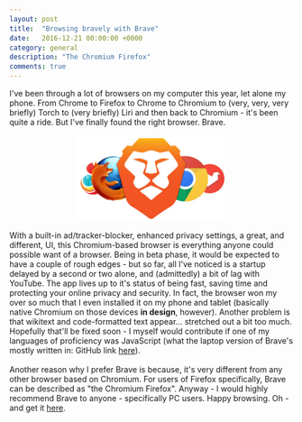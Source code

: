 ```yaml
---
layout: post
title:  "Browsing bravely with Brave"
date:   2016-12-21 00:00:00 +0000
category: general
description: "The Chromium Firefox"
comments: true
---
```

I've been through a lot of browsers on my computer this year, let alone my phone. From Chrome to Firefox to Chrome to Chromium to (very, very, very briefly) Torch to (very briefly) Liri and then back to Chromium - it's been quite a ride. But I've finally found the right browser. Brave.
<br>
<br>
<img style="display: block; height: 150px; margin: auto" src="/res/posts_res/brave.jpg"/>
<br>
With a built-in ad/tracker-blocker, enhanced privacy settings, a great, and different, UI, this Chromium-based browser is everything anyone could possible want of a browser. Being in beta phase, it would be expected to have a couple of rough edges - but so far, all I've noticed is a startup delayed by a second or two alone, and (admittedly) a bit of lag with YouTube. The app lives up to it's status of being fast, saving time and protecting your online privacy and security. In fact, the browser won my over so much that I even installed it on my phone and tablet (basically native Chromium on those devices **in design**, however). Another problem is that wikitext and code-formatted text appear... stretched out a bit too much. Hopefully that'll be fixed soon - I myself would contribute if one of my languages of proficiency was JavaScript (what the laptop version of Brave's mostly written in: GitHub link [here](https://github.com/brave/browser-laptop)).
<br>
<br>
Another reason why I prefer Brave is because, it's very different from any other browser based on Chromium. For users of Firefox specifically, Brave can be described as "the Chromium Firefox". Anyway - I would highly recommend Brave to anyone - specifically PC users. Happy browsing. Oh - and get it [here](https://brave.com).